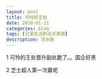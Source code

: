 ```yaml
---
layout: post
title: 可怜的王处
date: 2018-01-11
categories: blog
tags: [记录生活的点点滴滴]
description: 流水账
---
```


1 可怜的王处晋升副处跪了。。国企好黑

2 芝士超人第一次赢呢
